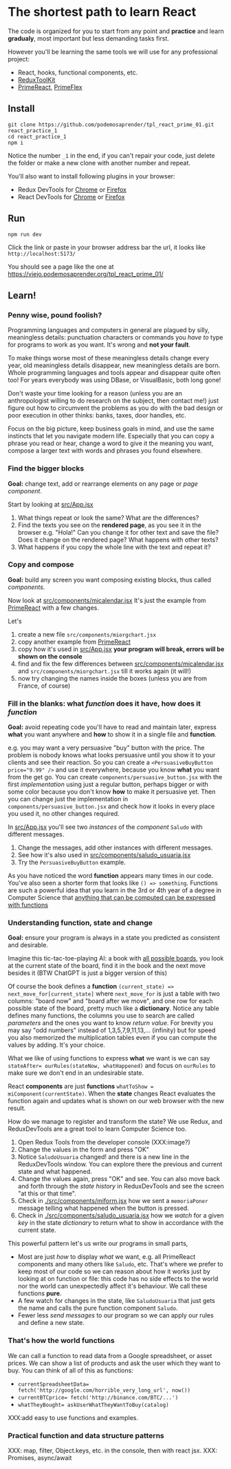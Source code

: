 # The shortest path to learn React

The code is organized for you to start from any point and **practice** and learn **gradualy**, most important but less demanding tasks first.

However you'll be learning the same tools we will use for any professional project:

* React, hooks, functional components, etc.
* [ReduxToolKit](https://redux-toolkit.js.org)
* [PrimeReact](https://primereact.org/), [PrimeFlex](https://primeflex.org/)

## Install

~~~
git clone https://github.com/podemosaprender/tpl_react_prime_01.git react_practice_1
cd react_practice_1
npm i
~~~

Notice the number `_1` in the end, if you can't repair your code, just delete the folder or make a new clone with another number and repeat.

You'll also want to install following plugins in your browser:

* Redux DevTools for [Chrome](https://chrome.google.com/webstore/detail/redux-devtools/lmhkpmbekcpmknklioeibfkpmmfibljd) or [Firefox](https://addons.mozilla.org/en-US/firefox/addon/reduxdevtools/)
* React DevTools for [Chrome](https://chrome.google.com/webstore/detail/react-developer-tools/fmkadmapgofadopljbjfkapdkoienihin) or [Firefox](https://addons.mozilla.org/en-US/firefox/addon/react-devtools/)

## Run

~~~
npm run dev
~~~

Click the link or paste in your browser address bar the url,
it looks like `http://localhost:5173/`

You should see a page like the one at https://viejo.podemosaprender.org/tpl_react_prime_01/

## Learn!

### Penny wise, pound foolish?

Programming languages and computers in general are plagued by silly, meaningless details: punctuation characters or commands you _have to_ type for programs to work as you want. It's wrong and **not your fault**.

To make things worse most of these meaningless details change every year, old meaningless details disappear, new meaningless details are born. Whole programming languages and tools appear and disappear quite often too! For years everybody was using DBase, or VisualBasic, both long gone!

Don't waste your time looking for a reason (unless you are an anthropologist willing to do research on the subject, then contact me!) just figure out how to circumvent the problems as you do with the bad design or poor execution in other thinks: banks, taxes, door handles, etc.

Focus on the big picture, keep business goals in mind, and use the same instincts that let you navigate modern life. Especially that you can copy a phrase you read or hear, change a word to give it the meaning you want, compose a larger text with words and phrases you found elsewhere.

### Find the bigger blocks

**Goal:** change text, add or rearrange elements on any page or _page component_.

Start by looking at [src/App.jsx](./src/App.jsx)

1. What things repeat or look the same? What are the differences?
2. Find the texts you see on the **rendered page**, as you see it in the browser e.g. "Hola!"
    Can you change it for other text and save the file? Does it change on the rendered page?
    What happens with other texts?
3. What happens if you copy the whole line with the text and repeat it?

### Copy and compose

**Goal:** build any screen you want composing existing blocks, thus called _components_.

Now look at [src/components/micalendar.jsx](./src/components/micalendar.jsx)
It's just the example from [PrimeReact](https://primereact.org/calendar/#basic) with a few changes.

Let's
1. create a new file `src/components/miorgchart.jsx`
2. copy another example from [PrimeReact](https://primereact.org/organizationchart/#basic)
3. copy how it's used in [src/App.jsx](./src/App.jsx) **your program will break, errors will be shown on the console**
4. find and fix the few differences between [src/components/micalendar.jsx](./src/components/micalendar.jsx) and `src/components/miorgchart.jsx` till it works again (it will!)
5. now try changing the names inside the boxes (unless you are from France, of course)

### Fill in the blanks: what *function* does it have, how does it *function*

**Goal:** avoid repeating code you'll have to read and maintain later, express **what** you want anywhere and **how** to show it in a single file and **function**.

e.g. you may want a very persuasive "buy" button with the price. The problem is nobody knows what looks persuasive until you show it to your clients and see their reaction. So you can create a `<PersuasiveBuyButton price="9.99" />` and use it everywhere, because you know **what** you want from the get go. You can create `components/persuasive_button.jsx` with the first *implementation* using just a regular button, perhaps bigger or with some color because you don't know **how** to make it persuasive yet. Then you can change just the implementation in `components/persuasive_button.jsx` and check how it looks in every place you used it, no other changes required.

In [src/App.jsx](./src/App.jsx) you'll see two *instances* of the *component* `Saludo` with different messages.

1. Change the messages, add other instances with different messages.
2. See how it's also used in [src/components/saludo_usuaria.jsx](./src/components/saludo_usuaria.jsx)
3. Try the `PersuasiveBuyButton` example.

As you have noticed the word **function** appears many times in our code. You've also seen a shorter form that looks like `() => something`. Functions are such a powerful idea that you learn in the 3rd or 4th year of a degree in Computer Science that [anything that can be computed can be expressed with functions](https://en.wikipedia.org/wiki/Lambda_calculus)

### Understanding function, state and change

**Goal:** ensure your program is always in a state you predicted as consistent and desirable.

Imagine this tic-tac-toe-playing AI: a book with [all possible boards](https://en.wikipedia.org/wiki/Tic-tac-toe), you look at the current state of the board, find it in the book and the next move besides it (BTW ChatGPT is just a bigger version of this)

Of course the book defines a **function** `(current_state) => next_move_for[current_state]` where `next_move_for` is just a table with two columns: "board now" and "board after we move", and one row for each possible state of the board, pretty much like a **dictionary**. Notice any table defines many functions, the columns you use to search are called *parameters* and the ones you want to know *return value*. For brevity you may say "odd numbers" instead of 1,3,5,7,9,11,13,... (infinity) but for speed you also memorized the multiplication tables even if you can compute the values by adding. It's your choice.

What we like of using functions to express **what** we want is we can say `stateAfter= ourRules(stateNow, whatHappened)` and focus on `ourRules` to make sure we don't end in an undesirable state.

React **components** are just **functions** `whatToShow = miComponent(currentState)`. When the **state** changes React evaluates the function again and updates what is shown on our web browser with the new result.

How do we manage to register and transform the state? We use Redux, and ReduxDevTools are a great tool to learn Computer Science too.

1. Open Redux Tools from the developer console (XXX:image?)
2. Change the values in the form and press "OK"
3. Notice `SaludoUsuaria` changed! and there is a new line in the ReduxDevTools window. You can explore there the previous and current state and what happened.
4. Change the values again, press "OK" and see. You can also move back and forth through the *state history* in ReduxDevTools and see the screen "at this or that time".
5. Check in [./src/components/miform.jsx](./src/components/miform.jsx) how we sent a `memoriaPoner` message telling what happened when the button is pressed.
6. Check in [./src/components/saludo_usuaria.jsx](./src/components/saludo_usuaria.jsx) how we *watch* for a given *key* in the state *dictionary* to return what to show in accordance with the current state.

This powerful pattern let's us write our programs in small parts,
* Most are just *how* to display *what* we want, e.g. all PrimeReact components and many others like `Saludo`, etc. That's where we prefer to keep most of our code so we can reason about how it works just by looking at on function or file: this code has no side effects to the world nor the world can unexpectedly affect it's behaviour. We call these functions **pure**.
* A few watch for changes in the state, like `SaludoUsuaria` that just gets the name and calls the pure function component `Saludo`.
* Fewer less *send messages* to our program so we can apply our rules and define a new state.

### That's how the world functions

We can call a function to read data from a Google spreadsheet, or asset prices. We can show a list of products and ask the user which they want to buy. You can think of all of this as functions:

* `currentSpreadsheetData= fetch('http://google.com/horrible_very_long_url', now())`
* `currentBTCprice= fetch('http://binance.com/BTC/...')`
* `whatTheyBought= askUserWhatTheyWantToBuy(catalog)`

XXX:add easy to use functions and examples.

### Practical function and data structure patterns

XXX: map, filter, Object.keys, etc. in the console, then with react jsx.
XXX: Promises, async/await
